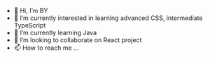 - 👋 Hi, I’m BY
- 👀 I’m currently interested in learning advanced CSS, intermediate TypeScript
- 🌱 I’m currently learning Java
- 💞️ I’m looking to collaborate on React project
- 📫 How to reach me ...
